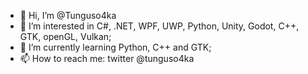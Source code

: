 - 👋 Hi, I’m @Tunguso4ka
- 👀 I’m interested in C#, .NET, WPF, UWP, Python, Unity, Godot, C++, GTK, openGL, Vulkan;
- 🌱 I’m currently learning Python, C++ and GTK;
- 📫 How to reach me: twitter @tunguso4ka

<!---
Tunguso4ka/Tunguso4ka is a ✨ special ✨ repository because its `README.md` (this file) appears on your GitHub profile.
You can click the Preview link to take a look at your changes.
--->
